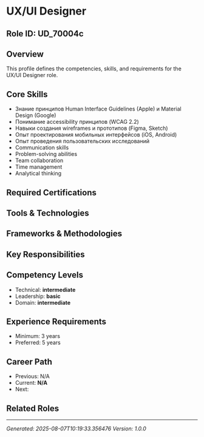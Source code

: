 # UX/UI Designer

## Role ID: UD_70004c

## Overview
This profile defines the competencies, skills, and requirements for the UX/UI Designer role.

## Core Skills
- Знание принципов Human Interface Guidelines (Apple) и Material Design (Google)
- Понимание accessibility принципов (WCAG 2.2)
- Навыки создания wireframes и прототипов (Figma, Sketch)
- Опыт проектирования мобильных интерфейсов (iOS, Android)
- Опыт проведения пользовательских исследований
- Communication skills
- Problem-solving abilities
- Team collaboration
- Time management
- Analytical thinking

## Required Certifications


## Tools & Technologies


## Frameworks & Methodologies


## Key Responsibilities


## Competency Levels
- Technical: **intermediate**
- Leadership: **basic**
- Domain: **intermediate**

## Experience Requirements
- Minimum: 3 years
- Preferred: 5 years

## Career Path
- Previous: N/A
- Current: **N/A**
- Next: 

## Related Roles


---
*Generated: 2025-08-07T10:19:33.356476*
*Version: 1.0.0*
